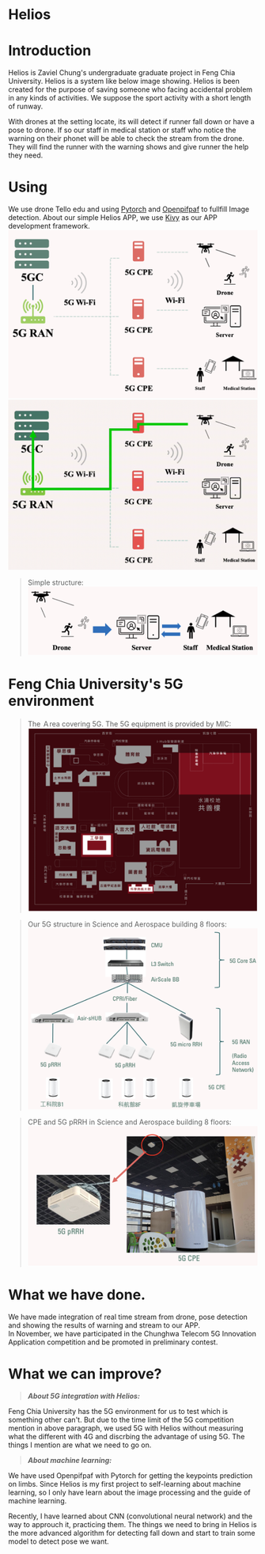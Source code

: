 # Helios 
# Introduction
Helios is Zaviel Chung's undergraduate graduate project in Feng Chia University.
Helios is a system like below image showing. Helios is been created for the purpose of saving someone who facing accidental problem in any kinds of activities. We suppose the sport activity with a short length of runway. 

With drones at the setting locate, its will detect if runner fall down or have a pose to drone. If so our staff in medical station or staff who notice the warning on their phonet will be able to check the stream from the drone. They will find the runner with the warning shows and give runner the help they need. 
# Using
We use drone Tello edu and using [Pytorch](https://pytorch.org/) and [Openpifpaf]([https://pytorch.org/](https://openpifpaf.github.io/intro.html)) to fullfill Image detection. About our simple Helios APP, we use [Kivy](https://kivy.org/) as our APP development framework. 
![Alt text](screenshot/Helios_Structure.png)
![Alt text](screenshot/Helios_structureGIF.gif)
>Simple structure:
![Alt text](screenshot/simple_structure.png)
# Feng Chia University's 5G environment

>The Ａrea covering 5G. The 5G equipment is provided by MIC:
![Alt text](screenshot/FCU_ZoneOf5G.png)

>Our 5G structure in Science and Aerospace building 8 floors:
![Alt text](screenshot/FCU_5G_Structure.png)

>CPE and 5G pRRH in Science and Aerospace building 8 floors:
![Alt text](screenshot/SAB_8floors'_set.png)
# What we have done.
We have made integration of real time stream from drone, pose detection and showing the results of warning and stream to our APP.  
In November, we have participated in the Chunghwa Telecom 5G Innovation Application competition and be promoted in preliminary contest. 
# What we can improve?
>***About 5G integration with Helios:***

  Feng Chia University has the 5G environment for us to test which is something other can't. But due to the time limit of the 5G competition mention in above paragraph, we used 5G with Helios without measuring what the different with 4G and discrbing the advantage of using 5G. The things I mention are what we need to go on.

>***About machine learning:***

  We have used Openpifpaf with Pytorch for getting the keypoints prediction on limbs. Since Helios is my first project to self-learning about machine learning, so I only have learn about the image processing and the guide of machine learning. 
  
  Recently, I have learned about CNN (convolutional neural network) and the way to approuch it, practicing them. The things we need to bring in Helios is the more advanced algorithm for detecting fall down and start to train some model to detect pose we want.
